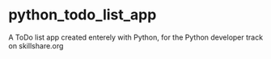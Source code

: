 # python_todo_list_app
A ToDo list app created enterely with Python, for the Python developer track on skillshare.org
